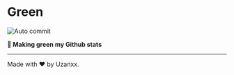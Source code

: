 # Green
![Auto commit](https://github.com/Uzanxx/green/workflows/Auto%20commit/badge.svg?branch=master)

**🌳 Making green my Github stats**

<hr>
Made with ♥️ by Uzanxx.
